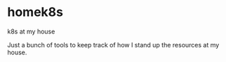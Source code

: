 # homek8s
k8s at my house

Just a bunch of tools to keep track of how I stand up the resources at my house.
